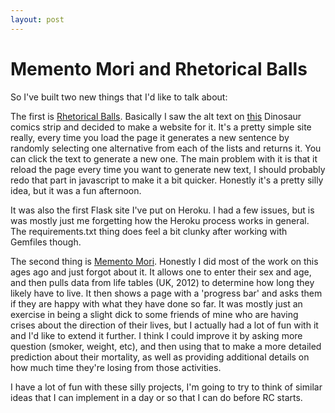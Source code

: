 ```yaml
---
layout: post
---
```


Memento Mori and Rhetorical Balls
==================================

So I've built two new things that I'd like to talk about:

The first is [Rhetorical Balls](https://rhetorical-balls.herokuapp.com/). Basically I saw the alt text on [this](http://www.qwantz.com/index.php?comic=2995) Dinosaur comics strip and decided to make a website for it. It's a pretty simple site really, every time you load the page it generates a new sentence by randomly selecting one alternative from each of the lists and returns it. You can click the text to generate a new one. The main problem with it is that it reload the page every time you want to generate new text, I should probably redo that part in javascript to make it a bit quicker. Honestly it's a pretty silly idea, but it was a fun afternoon.

It was also the first Flask site I've put on Heroku. I had a few issues, but is was mostly just me forgetting how the Heroku process works in general. The requirements.txt thing does feel a bit clunky after working with Gemfiles though.


The second thing is [Memento Mori](https://infinite-gorge-13717.herokuapp.com/). Honestly I did most of the work on this ages ago and just forgot about it. It allows one to enter their sex and age, and then pulls data from life tables (UK, 2012) to determine how long they likely have to live. It then shows a page with a 'progress bar' and asks them if they are happy with what they have done so far. It was mostly just an exercise in being a slight dick to some friends of mine who are having crises about the direction of their lives, but I actually had a lot of fun with it and I'd like to extend it further. I think I could improve it by asking more question (smoker, weight, etc), and then using that to make a more detailed prediction about their mortality, as well as providing additional details on how much time they're losing from those activities.

I have a lot of fun with these silly projects, I'm going to try to think of similar ideas that I can implement in a day or so that I can do before RC starts.
